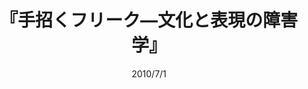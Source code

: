 ---
title: "『手招くフリーク―文化と表現の障害学』"
description: "障害・障害者という存在、あるいは、ネガティヴに意味づけられることの多い身体的特徴とのかかわりにおいて、マンガ、アニメ、写真、音楽、小説、絵画などの文化事象・表現に、深く鋭く突っ込むこれぞ注目の論集。"
date: 2010/7/1
shorttitle: ""
authors: ['']
publishDate: ""
ENTRYTYPE: "基礎演習テキスト100"
series:
- 早稲田大学必修基礎演習テキスト100(2020年度)
tags: 
- 
category: 
- 
# publisher: "Self-Published"
image: 
pinned : true
draft: false
hideToc: false
enableToc: true
enableTocContent: false
copyright: "All rights reserved"
---